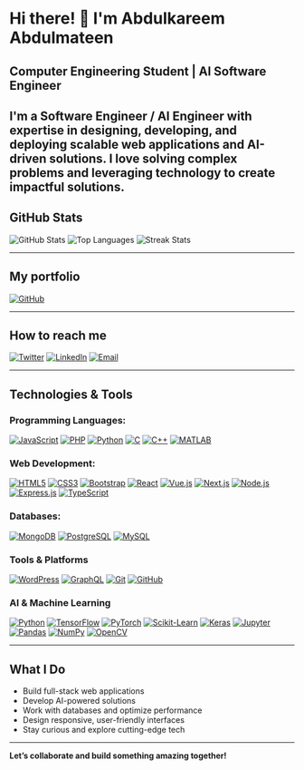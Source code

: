 # Hi there! 👋 I'm Abdulkareem Abdulmateen

## Computer Engineering Student | AI Software Engineer 

**I'm a Software Engineer / AI Engineer with expertise in designing, developing, and deploying scalable web applications and AI-driven solutions. I love solving complex problems and leveraging technology to create impactful solutions.**
---

## GitHub Stats

![GitHub Stats](https://github-readme-stats.vercel.app/api?username=karmat-1&show_icons=true&theme=radical&count_private=true) ![Top Languages](https://github-readme-stats.vercel.app/api/top-langs/?username=karmat-1&layout=compact&theme=radical) ![Streak Stats](https://github-readme-streak-stats.herokuapp.com?user=karmat-1&theme=radical&hide_border=false)

---

##  My portfolio

[![GitHub](https://img.shields.io/badge/GitHub-@karmat--1-181717?style=flat-square&logo=github&logoColor=white)](https://github.com/karmat-1?tab=repositories)

---

## How to reach me

[![Twitter](https://img.shields.io/badge/X-@engr_karmat-1DA1F2?style=flat-square&logo=twitter&logoColor=white)](https://x.com/engr_karmat?t=b4eW04hr4luM3u6H7BungQ&s=09) [![LinkedIn](https://img.shields.io/badge/LinkedIn-Abdulkareem%20Abdulmateen-0077B5?style=flat-square&logo=linkedin&logoColor=white)](https://www.linkedin.com/in/abdulkareem-abdulmateen-551534235) [![Email](https://img.shields.io/badge/Email-karmateen.2003@gmail.com-D14836?style=flat-square&logo=gmail&logoColor=white)](mailto:karmateen.2003@gmail.com)

---

##  Technologies & Tools

### Programming Languages:
[![JavaScript](https://img.shields.io/badge/JavaScript-F7DF1E?style=flat-square&logo=javascript&logoColor=black)]() [![PHP](https://img.shields.io/badge/PHP-777BB4?style=flat-square&logo=php&logoColor=white)]() [![Python](https://img.shields.io/badge/Python-3776AB?style=flat-square&logo=python&logoColor=white)]() [![C](https://img.shields.io/badge/C-00599C?style=flat-square&logo=c&logoColor=white)]()  [![C++](https://img.shields.io/badge/C++-00599C?style=flat-square&logo=c%2B%2B&logoColor=white)]()  [![MATLAB](https://img.shields.io/badge/MATLAB-0076A8?style=flat-square&logo=mathworks&logoColor=white)]()


### Web Development:
[![HTML5](https://img.shields.io/badge/HTML5-E34F26?style=flat-square&logo=html5&logoColor=white)]()  [![CSS3](https://img.shields.io/badge/CSS3-1572B6?style=flat-square&logo=css3&logoColor=white)]()  [![Bootstrap](https://img.shields.io/badge/Bootstrap-7952B3?style=flat-square&logo=bootstrap&logoColor=white)]()  [![React](https://img.shields.io/badge/React-20232A?style=flat-square&logo=react&logoColor=61DAFB)]()  [![Vue.js](https://img.shields.io/badge/Vue.js-35495E?style=flat-square&logo=vue.js&logoColor=4FC08D)]()  [![Next.js](https://img.shields.io/badge/Next.js-000000?style=flat-square&logo=next.js&logoColor=white)]() [![Node.js](https://img.shields.io/badge/Node.js-339933?style=flat-square&logo=nodedotjs&logoColor=white)]()  [![Express.js](https://img.shields.io/badge/Express.js-000000?style=flat-square&logo=express&logoColor=white)]()  [![TypeScript](https://img.shields.io/badge/TypeScript-3178C6?style=flat-square&logo=typescript&logoColor=white)]()


###  Databases:
[![MongoDB](https://img.shields.io/badge/MongoDB-47A248?style=flat-square&logo=mongodb&logoColor=white)]()  [![PostgreSQL](https://img.shields.io/badge/PostgreSQL-336791?style=flat-square&logo=postgresql&logoColor=white)]()  [![MySQL](https://img.shields.io/badge/MySQL-4479A1?style=flat-square&logo=mysql&logoColor=white)]()

### Tools & Platforms  
[![WordPress](https://img.shields.io/badge/WordPress-21759B?style=flat-square&logo=wordpress&logoColor=white)]()  [![GraphQL](https://img.shields.io/badge/GraphQL-E10098?style=flat-square&logo=graphql&logoColor=white)]()  [![Git](https://img.shields.io/badge/Git-F05032?style=flat-square&logo=git&logoColor=white)]()  [![GitHub](https://img.shields.io/badge/GitHub-181717?style=flat-square&logo=github&logoColor=white)]()


### AI & Machine Learning
[![Python](https://img.shields.io/badge/Python-3776AB?style=flat-square&logo=python&logoColor=white)]()  [![TensorFlow](https://img.shields.io/badge/TensorFlow-FF6F00?style=flat-square&logo=tensorflow&logoColor=white)]()  [![PyTorch](https://img.shields.io/badge/PyTorch-EE4C2C?style=flat-square&logo=pytorch&logoColor=white)]()  [![Scikit-Learn](https://img.shields.io/badge/Scikit--Learn-F7931E?style=flat-square&logo=scikitlearn&logoColor=white)]()  [![Keras](https://img.shields.io/badge/Keras-D00000?style=flat-square&logo=keras&logoColor=white)]()  [![Jupyter](https://img.shields.io/badge/Jupyter-F37626?style=flat-square&logo=jupyter&logoColor=white)]()  [![Pandas](https://img.shields.io/badge/Pandas-150458?style=flat-square&logo=pandas&logoColor=white)]()  [![NumPy](https://img.shields.io/badge/NumPy-013243?style=flat-square&logo=numpy&logoColor=white)]()  [![OpenCV](https://img.shields.io/badge/OpenCV-5C3EE8?style=flat-square&logo=opencv&logoColor=white)]()

---

##  What I Do

- Build full-stack web applications  
- Develop AI-powered solutions  
- Work with databases and optimize performance  
- Design responsive, user-friendly interfaces  
- Stay curious and explore cutting-edge tech

---

**Let’s collaborate and build something amazing together!**
